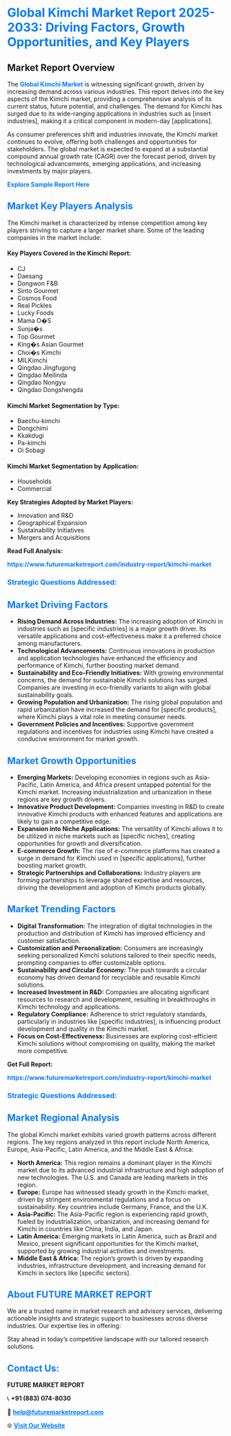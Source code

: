<h1 style="color: #007BFF;">Global Kimchi Market Report 2025-2033: Driving Factors, Growth Opportunities, and Key Players</h1>

<section id="overview">
<h2>Market Report Overview</h2>
<p>The <a href="https://www.futuremarketreport.com/industry-report/kimchi-market" style="color: #007BFF; text-decoration: none;"><strong>Global Kimchi Market</strong></a> is witnessing significant growth, driven by increasing demand across various industries. This report delves into the key aspects of the Kimchi market, providing a comprehensive analysis of its current status, future potential, and challenges. The demand for Kimchi has surged due to its wide-ranging applications in industries such as [insert industries], making it a critical component in modern-day [applications].</p>
<p>As consumer preferences shift and industries innovate, the Kimchi market continues to evolve, offering both challenges and opportunities for stakeholders. The global market is expected to expand at a substantial compound annual growth rate (CAGR) over the forecast period, driven by technological advancements, emerging applications, and increasing investments by major players.</p>
</section>

<section id="overview">
<p><a href="https://www.futuremarketreport.com/request-sample/reportId=28137" style="color: #007BFF; text-decoration: none;"><strong>Explore Sample Report Here</strong></a></p>
</section>

<section id="key-players">
<h2 style="color: #007BFF;">Market Key Players Analysis</h2>
<p>The Kimchi market is characterized by intense competition among key players striving to capture a larger market share. Some of the leading companies in the market include:</p>
<h4>Key Players Covered in the Kimchi Report:</h4>
<ul><li>CJ</li><li>Daesang</li><li>Dongwon F&amp;B</li><li>Sinto Gourmet</li><li>Cosmos Food</li><li>Real Pickles</li><li>Lucky Foods</li><li>Mama O�S</li><li>Sunja�s</li><li>Top Gourmet</li><li>King�s Asian Gourmet</li><li>Choi�s Kimchi</li><li>MILKimchi</li><li>Qingdao Jingfugong</li><li>Qingdao Meilinda</li><li>Qingdao Nongyu</li><li>Qingdao Dongshengda</li></ul>
<h4>Kimchi Market Segmentation by Type:</h4>
<ul><li>Baechu-kimchi</li><li>Dongchimi</li><li>Kkakdugi</li><li>Pa-kimchi</li><li>Oi Sobagi</li></ul>

<h4>Kimchi Market Segmentation by Application:</h4>
<ul><li>Households</li><li>Commercial</li></ul>
<p><strong>Key Strategies Adopted by Market Players:</strong></p>
<ul>
<li>Innovation and R&D</li>
<li>Geographical Expansion</li>
<li>Sustainability Initiatives</li>
<li>Mergers and Acquisitions</li>
</ul>
</section>

<section>
<p><strong>Read Full Analysis: </strong></p><a href="https://www.futuremarketreport.com/industry-report/kimchi-market" style="color: #007BFF; text-decoration: none;"><strong>https://www.futuremarketreport.com/industry-report/kimchi-market</strong></a>
<h3 style="color: #007BFF;">Strategic Questions Addressed:</h3>
</section>

<section id="driving-factors">
<h2 style="color: #007BFF;">Market Driving Factors</h2>
<ul>
<li><strong>Rising Demand Across Industries:</strong> The increasing adoption of Kimchi in industries such as [specific industries] is a major growth driver. Its versatile applications and cost-effectiveness make it a preferred choice among manufacturers.</li>
<li><strong>Technological Advancements:</strong> Continuous innovations in production and application technologies have enhanced the efficiency and performance of Kimchi, further boosting market demand.</li>
<li><strong>Sustainability and Eco-Friendly Initiatives:</strong> With growing environmental concerns, the demand for sustainable Kimchi solutions has surged. Companies are investing in eco-friendly variants to align with global sustainability goals.</li>
<li><strong>Growing Population and Urbanization:</strong> The rising global population and rapid urbanization have increased the demand for [specific products], where Kimchi plays a vital role in meeting consumer needs.</li>
<li><strong>Government Policies and Incentives:</strong> Supportive government regulations and incentives for industries using Kimchi have created a conducive environment for market growth.</li>
</ul>
</section>

<section id="growth-opportunities">
<h2 style="color: #007BFF;">Market Growth Opportunities</h2>
<ul>
<li><strong>Emerging Markets:</strong> Developing economies in regions such as Asia-Pacific, Latin America, and Africa present untapped potential for the Kimchi market. Increasing industrialization and urbanization in these regions are key growth drivers.</li>
<li><strong>Innovative Product Development:</strong> Companies investing in R&D to create innovative Kimchi products with enhanced features and applications are likely to gain a competitive edge.</li>
<li><strong>Expansion into Niche Applications:</strong> The versatility of Kimchi allows it to be utilized in niche markets such as [specific niches], creating opportunities for growth and diversification.</li>
<li><strong>E-commerce Growth:</strong> The rise of e-commerce platforms has created a surge in demand for Kimchi used in [specific applications], further boosting market growth.</li>
<li><strong>Strategic Partnerships and Collaborations:</strong> Industry players are forming partnerships to leverage shared expertise and resources, driving the development and adoption of Kimchi products globally.</li>
</ul>
</section>

<section id="trending-factors">
<h2 style="color: #007BFF;">Market Trending Factors</h2>
<ul>
<li><strong>Digital Transformation:</strong> The integration of digital technologies in the production and distribution of Kimchi has improved efficiency and customer satisfaction.</li>
<li><strong>Customization and Personalization:</strong> Consumers are increasingly seeking personalized Kimchi solutions tailored to their specific needs, prompting companies to offer customizable options.</li>
<li><strong>Sustainability and Circular Economy:</strong> The push towards a circular economy has driven demand for recyclable and reusable Kimchi solutions.</li>
<li><strong>Increased Investment in R&D:</strong> Companies are allocating significant resources to research and development, resulting in breakthroughs in Kimchi technology and applications.</li>
<li><strong>Regulatory Compliance:</strong> Adherence to strict regulatory standards, particularly in industries like [specific industries], is influencing product development and quality in the Kimchi market.</li>
<li><strong>Focus on Cost-Effectiveness:</strong> Businesses are exploring cost-efficient Kimchi solutions without compromising on quality, making the market more competitive.</li>
</ul>
</section>

<section>
<p><strong>Get Full Report: </strong></p><a href="https://www.futuremarketreport.com/industry-report/kimchi-market" style="color: #007BFF; text-decoration: none;"><strong>https://www.futuremarketreport.com/industry-report/kimchi-market</strong></a>
<h3 style="color: #007BFF;">Strategic Questions Addressed:</h3>
</section>


<section id="regional-analysis">
<h2 style="color: #007BFF;">Market Regional Analysis</h2>
<p>The global Kimchi market exhibits varied growth patterns across different regions. The key regions analyzed in this report include North America, Europe, Asia-Pacific, Latin America, and the Middle East & Africa:</p>
<ul>
<li><strong>North America:</strong> This region remains a dominant player in the Kimchi market due to its advanced industrial infrastructure and high adoption of new technologies. The U.S. and Canada are leading markets in this region.</li>
<li><strong>Europe:</strong> Europe has witnessed steady growth in the Kimchi market, driven by stringent environmental regulations and a focus on sustainability. Key countries include Germany, France, and the U.K.</li>
<li><strong>Asia-Pacific:</strong> The Asia-Pacific region is experiencing rapid growth, fueled by industrialization, urbanization, and increasing demand for Kimchi in countries like China, India, and Japan.</li>
<li><strong>Latin America:</strong> Emerging markets in Latin America, such as Brazil and Mexico, present significant opportunities for the Kimchi market, supported by growing industrial activities and investments.</li>
<li><strong>Middle East & Africa:</strong> The region’s growth is driven by expanding industries, infrastructure development, and increasing demand for Kimchi in sectors like [specific sectors].</li>
</ul>
</section>

<footer>
<h2 style="color: #007BFF;">About FUTURE MARKET REPORT</h2>
<p>We are a trusted name in market research and advisory services, delivering actionable insights and strategic support to businesses across diverse industries. Our expertise lies in offering:</p>

<p>Stay ahead in today’s competitive landscape with our tailored research solutions.</p>

<h2 style="color: #007BFF;">Contact Us:</h2>
<p><strong>FUTURE MARKET REPORT</strong></p>
<p>📞 <strong>+91 (883) 074-8030</strong></p>
<p>📧 <strong><a href="mailto:help@futuremarketreport.com" style="color: #007BFF;">help@futuremarketreport.com</a></strong></p>
<p>🌐 <strong><a href="https://www.futuremarketreport.com/" style="color: #007BFF;">Visit Our Website</a></strong></p>
</footer>